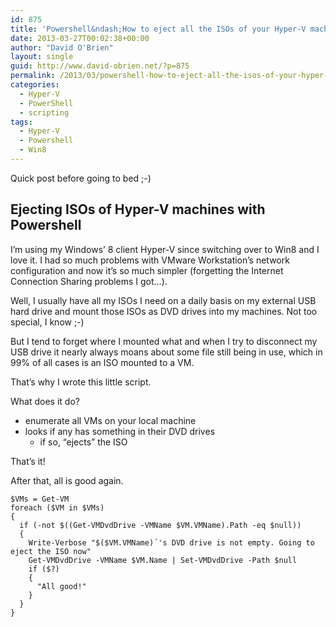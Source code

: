 ```yaml
---
id: 875
title: 'Powershell&ndash;How to eject all the ISOs of your Hyper-V machines?'
date: 2013-03-27T00:02:38+00:00
author: "David O'Brien"
layout: single
guid: http://www.david-obrien.net/?p=875
permalink: /2013/03/powershell-how-to-eject-all-the-isos-of-your-hyper-v-machines/
categories:
  - Hyper-V
  - PowerShell
  - scripting
tags:
  - Hyper-V
  - Powershell
  - Win8
---
```

Quick post before going to bed ;-)

## Ejecting ISOs of Hyper-V machines with Powershell

I’m using my Windows’ 8 client Hyper-V since switching over to Win8 and I love it. I had so much problems with VMware Workstation’s network configuration and now it’s so much simpler (forgetting the Internet Connection Sharing problems I got…).

Well, I usually have all my ISOs I need on a daily basis on my external USB hard drive and mount those ISOs as DVD drives into my machines. Not too special, I know ;-)

But I tend to forget where I mounted what and when I try to disconnect my USB drive it nearly always moans about some file still being in use, which in 99% of all cases is an ISO mounted to a VM.

That’s why I wrote this little script.

What does it do?

* enumerate all VMs on your local machine
* looks if any has something in their DVD drives
  * if so, “ejects” the ISO

That’s it!

After that, all is good again.

```
$VMs = Get-VM
foreach ($VM in $VMs)
{
  if (-not $((Get-VMDvdDrive -VMName $VM.VMName).Path -eq $null))
  {
    Write-Verbose "$($VM.VMName)´'s DVD drive is not empty. Going to eject the ISO now"
    Get-VMDvdDrive -VMName $VM.Name | Set-VMDvdDrive -Path $null
    if ($?)
    {
      "All good!"
    }
  }
}
```